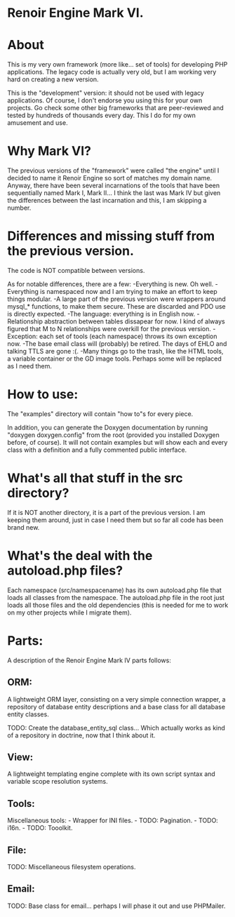 Renoir Engine Mark VI.
======================

# About

This is my very own framework (more like... set of tools) for developing PHP applications. The legacy code is actually very old, but I am working very hard on creating a new version.

This is the "development" version: it should not be used with legacy applications. Of course, I don't endorse you using this for your own projects. Go check some other big frameworks that are peer-reviewed and tested by hundreds of thousands every day. This I do for my own amusement and use.

# Why Mark VI?

The previous versions of the "framework" were called "the engine" until I decided to name it Renoir Engine so sort of matches my domain name. Anyway, there have been several incarnations of the tools that have been sequentially named Mark I, Mark II... I think the last was Mark IV but given the differences between the last incarnation and this, I am skipping a number.

# Differences and missing stuff from the previous version.

The code is NOT compatible between versions.

As for notable differences, there are a few:
		-Everything is new. Oh well.
		-Everything is namespaced now and I am trying to make an effort to keep things modular.
		-A large part of the previous version were wrappers around mysql_* functions, to make them secure. These are discarded and PDO use is directly expected.
		-The language: everything is in English now.
		-Relationship abstraction between tables dissapear for now. I kind of always figured that M to N relationships were overkill for the previous version.
		-Exception: each set of tools (each namespace) throws its own exception now.
		-The base email class will (probably) be retired. The days of EHLO and talking TTLS are gone :(.
		-Many things go to the trash, like the HTML tools, a variable container or the GD image tools. Perhaps some will be replaced as I need them.

# How to use:

The "examples" directory will contain "how to"s for every piece. 

In addition, you can generate the Doxygen documentation by running "doxygen doxygen.config" from the root (provided you installed Doxygen before, of course). It will not contain examples but will show each and every class with a definition and a fully commented public interface.

# What's all that stuff in the src directory?

If it is NOT another directory, it is a part of the previous version. I am keeping them around, just in case I need them but so far all code has been brand new.

# What's the deal with the autoload.php files?

Each namespace (src/namespacename) has its own autoload.php file that loads all classes from the namespace. The autoload.php file in the root just loads all those files and the old dependencies (this is needed for me to work on my other projects while I migrate them).

# Parts:

A description of the Renoir Engine Mark IV parts follows:

## ORM:

A lightweight ORM layer, consisting on a very simple connection wrapper, a repository of database entity descriptions and a base class for all database entity classes.

TODO: Create the database_entity_sql class... Which actually works as kind of a repository in doctrine, now that I think about it.

## View:

A lightweight templating engine complete with its own script syntax and variable scope resolution systems.

## Tools:

Miscellaneous tools:
	- Wrapper for INI files.
	- TODO: Pagination.
	- TODO: i16n.
	- TODO: Tooolkit.

## File:

TODO: Miscellaneous filesystem operations.

## Email:

TODO: Base class for email... perhaps I will phase it out and use PHPMailer.


